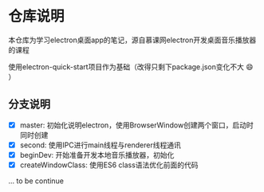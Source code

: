 # 仓库说明
本仓库为学习electron桌面app的笔记，源自慕课网electron开发桌面音乐播放器的课程

使用electron-quick-start项目作为基础（改得只剩下package.json变化不大 :smile: ）

## 分支说明
- [x] master: 初始化说明electron，使用BrowserWindow创建两个窗口，启动时同时创建
- [x] second: 使用IPC进行main线程与renderer线程通讯
- [x] beginDev: 开始准备开发本地音乐播放器，初始化
- [x] createWindowClass: 使用ES6 class语法优化前面的代码

... to be continue

